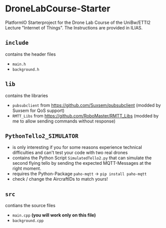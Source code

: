 # DroneLabCourse-Starter
PlatformIO Starterproject for the Drone Lab Course of the UniBw/ETTI2 Lecture "Internet of Things". The Instructions are provided in ILIAS.


## `include`
contains the header files 
- `main.h`
- `background.h`

## `lib`
contains the libraries
- `pubsubclient` from https://github.com/Suxsem/pubsubclient (modded by Suxsem for QoS support)
- `RMTT_Libs` from https://github.com/RoboMaster/RMTT_Libs (modded by me to allow sending commands without response)

## `PythonTello2_SIMULATOR`
- is only interesting if you for some reasons experience technical difficulties and can't test your code with two real drones
- contains the Python Script `SimulatedTello2.py` that can simulate the second flying tello by sending the expected MQTT-Messages at the right moment.
- requires the Python-Package `paho-mqtt` -> `pip install paho-mqtt`
- check / change the AircraftIDs to match yours!

## `src`
contians the source files
- `main.cpp` **(you will work only on this file)**
- `background.cpp`